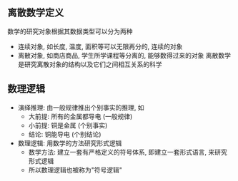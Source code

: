 ## 离散数学定义
数学的研究对象根据其数据类型可以分为两种
- 连续对象, 如长度, 温度, 面积等可以无限再分的, 连续的对象
- 离散对象, 如商店商品, 学生所学课程等分离的, 能够数得过来的对象
离散数学是研究离散对象的结构以及它们之间相互关系的科学

## 数理逻辑
- 演绎推理: 由一般规律推出个别事实的推理, 如
	- 大前提: 所有的金属都导电 (一般规律)
	- 小前提: 铜是金属 (个别事实)
	- 结论: 铜能导电 (个别结论)
- 数理逻辑: 用数学的方法研究形式逻辑
	- 数学方法: 建立一套有严格定义的符号体系, 即建立一套形式语言, 来研究形式逻辑
	- 所以数理逻辑也被称为"符号逻辑"